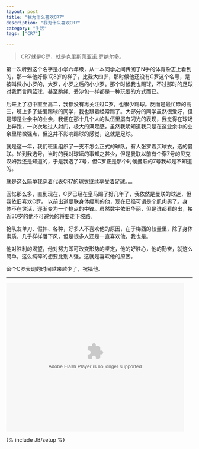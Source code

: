 ```yaml
---
layout: post
title: "我为什么喜欢CR7"
description: "我为什么喜欢CR7"
category: "生活"
tags: ["CR7"]

---
```

>CR7就是C罗，就是克里斯蒂亚诺.罗纳尔多。

第一次听到这个名字是小学六年级，从一本同学之间传阅了N手的体育杂志上看到的，那一年他好像17,8岁的样子，比我大四岁，那时候他还没有C罗这个名号，是被叫做小小罗的，大罗，小罗之后的小小罗。那个时候我也踢球，不过那时的足球对我而言同篮球、甚至跳绳、丢沙包一样都是一种玩耍的方式而已。

后来上了初中直至高二，我都没有再关注过C罗，也很少踢球。反而是最忙碌的高三，班上多了些爱踢球的同学，我也跟着经常踢了。大部分的同学虽然很爱好，但是却是业余中的业余，我便在那十几个人的队伍里屡有闪光的表现，我觉得在球场上奔跑，一次次地过人射门，极大的满足感，虽然我明知道我只是在这业余中的业余里稍微强点，但这并不影响踢球的感觉，这就是足球。

就是这一年，我们班里组织了一支不怎么正式的球队，有人张罗着买球衣，选的曼联。轮到我选号，当时的我对球坛的事知之甚少，但是曼联以前有个穿7号的贝克汉姆我还是知道的，于是我选了7号，但C罗正是那个时候曼联的7号我却是不知道的。

就是这么简单我穿着代表CR7的球衣继续享受着足球。。。

回忆那么多，直到现在，C罗已经在皇马踢了好几年了，我依然是曼联的球迷，但我依旧喜欢C罗。
以前出道曼联身体瘦削的他，现在已经可谓是个肌肉男了。身体不在灵活，逐渐变为一个抢点的中锋。虽然数字依旧华丽，但是谁都看的出，接近30岁的他不可避免的将要走下坡路。

抢队友单刀、假摔、各种，好多人不喜欢他的原因，在于梅西的较量里，除了身体素质，几乎样样落下风，但是很多人还是一直喜欢他，我也是。

他对胜利的渴望，他对努力即可改变形势的坚定，他的好胜心，他的勤奋，就这么简单，这么纯碎的想要比别人强。这就是喜欢他的原因。

留个C罗表现的时间越来越少了，祝福他。

-------------


<embed src="http://player.youku.com/player.php/sid/XNjA5NDExMzgw/v.swf" allowFullScreen="true" quality="high" width="480" height="400" align="middle" allowScriptAccess="always" type="application/x-shockwave-flash"/>



{% include JB/setup %}
